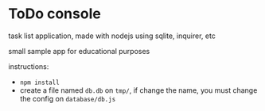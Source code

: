 # ToDo console

task list application, made with nodejs using sqlite, inquirer, etc

small sample app for educational purposes


instructions: 
 * ``
        npm install
    ``
* create a file named ``db.db`` on ``tmp/``, if change the name, you must change the config on ``database/db.js`` 